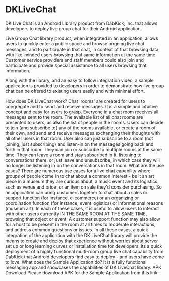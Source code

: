 # DKLiveChat
DK Live Chat is an Android Library product from DabKick, Inc. that allows developers to deploy live group chat for their Android application.

Live Group Chat library product, when integrated in an application, allows users to quickly enter a public space and browse ongoing live chat messages, and to participate in that chat, in context of that browsing data, with like-minded users browsing that same information at the same time. Customer service providers and staff members could also join and participate and provide special assistance to all users browsing that information.

Along with the library, and an easy to follow integration video, a sample application is provided to developers in order to demonstrate how live group chat can be offered to existing users easily and with minimal effort.

How does DK LiveChat work? 
Chat 'rooms' are created for users to congregate and to send and receive messages. It is a simple and intuitive concept and easy for users to grasp. Everyone in a chat room receives all messages sent to the room. The available list of all chat rooms are presented to users, as also the list of people in the rooms. Users can decide to join (and subscribe to) any of the rooms available, or create a room of their own, and send and receive messages exchanging their thoughts with all other users in that room. User also can just subscribe to a room (not joining, just subscribing) and listen-in on the messages going back and forth in that room. They can join or subscribe to multiple rooms at the same time. They can leave a room and stay subscribed in it, listening to conversations there, or just leave and unsubscribe, in which case they will no longer be listening in on the conversations in that room.
What are the use cases?
There are numerous use cases for a live chat capability where groups of people come in to chat about a common interest - be it an art piece in a museum they are curious about, a music event and its logistics such as venue and price, or an item on sale they'd consider purchasing. So an  application can bring customers together to chat about a sales or support function (for instance, e-commerce) or an organizing or coordination function (for instance, event logistics) or informational reasons (museum art). In each of these cases, it is useful to allow users to interact with other users currently IN THE SAME ROOM AT THE SAME TIME, browsing that object or event. A customer support function may also allow for a host to be present in the room at all times to moderate interactions, and address common questions or issues. In all these cases, a quick integration of the application with the DK LiveChat library will provide the means to create and deploy that experience without worries about server set up or long learning curves or installation time for developers. 
Its a quick deployment of a highly functional multi-room group live chat capability from DabKick that Android developers find easy to deploy - and users have come to love.
What does the Sample Application do?
It is a fully functional messaging app and showcases the capabilities of DK LiveChat library.
APK Download
Please download APK for the Sample Application from this link: 

 

